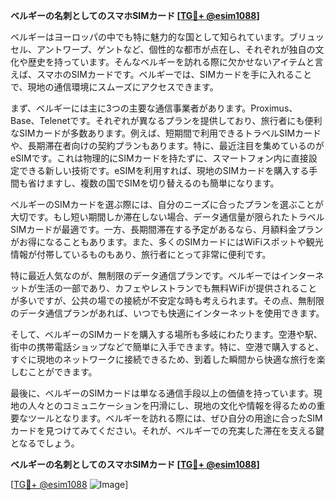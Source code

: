 **ベルギーの名刺としてのスマホSIMカード [[TG💪+ @esim1088](https://t.me/s/esim1088)]**

ベルギーはヨーロッパの中でも特に魅力的な国として知られています。ブリュッセル、アントワープ、ゲントなど、個性的な都市が点在し、それぞれが独自の文化や歴史を持っています。そんなベルギーを訪れる際に欠かせないアイテムと言えば、スマホのSIMカードです。ベルギーでは、SIMカードを手に入れることで、現地の通信環境にスムーズにアクセスできます。

まず、ベルギーには主に3つの主要な通信事業者があります。Proximus、Base、Telenetです。それぞれが異なるプランを提供しており、旅行者にも便利なSIMカードが多数あります。例えば、短期間で利用できるトラベルSIMカードや、長期滞在者向けの契約プランもあります。特に、最近注目を集めているのがeSIMです。これは物理的にSIMカードを持たずに、スマートフォン内に直接設定できる新しい技術です。eSIMを利用すれば、現地のSIMカードを購入する手間も省けますし、複数の国でSIMを切り替えるのも簡単になります。

ベルギーのSIMカードを選ぶ際には、自分のニーズに合ったプランを選ぶことが大切です。もし短い期間しか滞在しない場合、データ通信量が限られたトラベルSIMカードが最適です。一方、長期間滞在する予定があるなら、月額料金プランがお得になることもあります。また、多くのSIMカードにはWiFiスポットや観光情報が付帯しているものもあり、旅行者にとって非常に便利です。

特に最近人気なのが、無制限のデータ通信プランです。ベルギーではインターネットが生活の一部であり、カフェやレストランでも無料WiFiが提供されることが多いですが、公共の場での接続が不安定な時も考えられます。その点、無制限のデータ通信プランがあれば、いつでも快適にインターネットを使用できます。

そして、ベルギーのSIMカードを購入する場所も多岐にわたります。空港や駅、街中の携帯電話ショップなどで簡単に入手できます。特に、空港で購入すると、すぐに現地のネットワークに接続できるため、到着した瞬間から快適な旅行を楽しむことができます。

最後に、ベルギーのSIMカードは単なる通信手段以上の価値を持っています。現地の人々とのコミュニケーションを円滑にし、現地の文化や情報を得るための重要なツールとなります。ベルギーを訪れる際には、ぜひ自分の用途に合ったSIMカードを見つけてみてください。それが、ベルギーでの充実した滞在を支える鍵となるでしょう。

**ベルギーの名刺としてのスマホSIMカード [[TG💪+ @esim1088](https://t.me/s/esim1088)]**

[[TG💪+ @esim1088](https://t.me/s/esim1088) ![Image](https://i.postimg.cc/Y0z9fWf4/image.png)]
